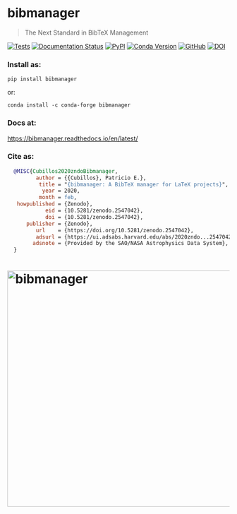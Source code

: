 # bibmanager
> The Next Standard in BibTeX Management


[![Tests](https://github.com/pcubillos/bibmanager/actions/workflows/python-package.yml/badge.svg)](https://github.com/pcubillos/bibmanager/actions/workflows/python-package.yml?query=branch%3Amaster)
[![Documentation Status](https://readthedocs.org/projects/bibmanager/badge/?version=latest)](https://bibmanager.readthedocs.io/en/latest/?badge=latest)
[![PyPI](https://img.shields.io/pypi/v/bibmanager.svg)](https://pypi.org/project/bibmanager)
[![Conda Version](https://img.shields.io/conda/vn/conda-forge/bibmanager.svg)](https://anaconda.org/conda-forge/bibmanager)
[![GitHub](https://img.shields.io/github/license/pcubillos/bibmanager.svg?color=blue)](https://bibmanager.readthedocs.io/en/latest/license.html)
[![DOI](https://zenodo.org/badge/DOI/10.5281/zenodo.2547042.svg)](https://doi.org/10.5281/zenodo.2547042)

### Install as:
```
pip install bibmanager
```
or:
```
conda install -c conda-forge bibmanager
```

### Docs at:
<https://bibmanager.readthedocs.io/en/latest/>

### Cite as:
```bibtex
  @MISC{Cubillos2020zndoBibmanager,
         author = {{Cubillos}, Patricio E.},
          title = "{bibmanager: A BibTeX manager for LaTeX projects}",
           year = 2020,
          month = feb,
   howpublished = {Zenodo},
            eid = {10.5281/zenodo.2547042},
            doi = {10.5281/zenodo.2547042},
      publisher = {Zenodo},
         url    = {https://doi.org/10.5281/zenodo.2547042},
         adsurl = {https://ui.adsabs.harvard.edu/abs/2020zndo...2547042C},
        adsnote = {Provided by the SAO/NASA Astrophysics Data System},
  }
```

# <img alt="bibmanager" src="https://github.com/pcubillos/bibmanager/blob/master/docs/infograph.png" width="535">
